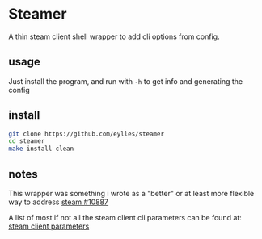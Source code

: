 # Steamer

A thin steam client shell wrapper to add cli options from config.

## usage

Just install the program, and run with `-h` to get info and generating the
config


## install

```sh
git clone https://github.com/eylles/steamer
cd steamer
make install clean
```

## notes

This wrapper was something i wrote as a "better" or at least more flexible way
to address [steam #10887](https://github.com/ValveSoftware/steam-for-linux/issues/10887)

A list of most if not all the steam client cli parameters can be found at:
[steam client parameters](https://gist.github.com/davispuh/6600880)
